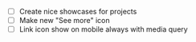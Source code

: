 - [ ] Create nice showcases for projects
- [ ] Make new "See more" icon
- [ ] Link icon show on mobile always with media query